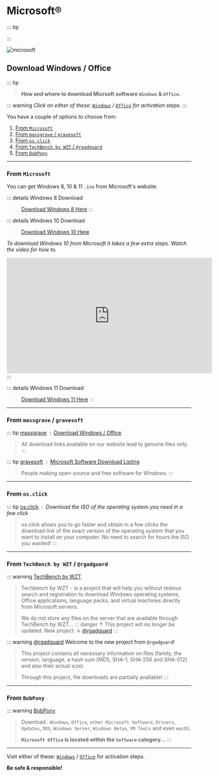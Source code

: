 # Microsoft®

::: tip ‎

:::

![microsoft](/asset/headers/microsoft_21x9.jpg)

## Download Windows / Office

::: tip ‎
> **How and where to download Micrsoft software `Windows` & `Office`.**
>
::: warning *Click on either of these: [`Windows`](/windows_treatment) / [`Office`](/office_treatment) for activation steps.*
:::

You have a couple of options to choose from:

1. [From `Microsoft`](./windows_&_office_sources#from-microsoft)
2. [From `massgrave` / `gravesoft`](./windows_&_office_sources#from-massgrave-gravesoft)
3. [From `os.click`](./windows_&_office_sources#from-os-click)
4. [From `TechBench by WZT` / `@rgadguard`](./windows_&_office_sources#from-techbench-by-wzt-rgadguard)
5. [From `BobPony`](./windows_&_office_sources#from-bobpony)

***

### From `Microsoft`

You can get Windows 8, 10 & 11 `.iso` from Microsoft's website:

::: details Windows 8 Download
> [Download Windows 8 Here](https://www.microsoft.com/en-us/software-download/windows8)
:::

::: details Windows 10 Download
> [Download Windows 10 Here](https://www.microsoft.com/en-us/software-download/windows10)

*To download Windows 10 from Microsoft it takes a few extra steps. Watch the video for how to.*

<iframe width="560" height="315" src="https://www.youtube-nocookie.com/embed/5aUQ_D_4KBg?si=GjP_8af7euPR94o4" title="YouTube video player" frameborder="0" allow="accelerometer; autoplay; clipboard-write; encrypted-media; gyroscope; picture-in-picture; web-share" referrerpolicy="strict-origin-when-cross-origin" allowfullscreen></iframe>
:::

::: details Windows 11 Download
> [Download Windows 11 Here](https://www.microsoft.com/en-us/software-download/windows11)
:::

***

### From `massgrave` / `gravesoft`

::: tip [massgrave](https://massgrave.dev/) &nbsp;:&nbsp; [Download Windows / Office](https://massgrave.dev/genuine-installation-media)
> All download links available on our website lead to genuine files only.
:::

::: tip [gravesoft](https://gravesoft.dev/download_windows) &nbsp;:&nbsp; [Microsoft Software Download Listing](https://msdl.gravesoft.dev/)
> People making open-source and free software for Windows.
:::

***

### From `os.click`

::: tip [os.click](https://os.click/en) &nbsp;:&nbsp; *Download the ISO of the operating system you need in a few click*
>os.click allows you to go faster and obtain in a few clicks the download link of the exact version of the operating system that you want to install on your computer. No need to search for hours the ISO you wanted!
:::

***

### From `TechBench by WZT` / `@rgadguard`

::: warning [TechBench by WZT](https://tb.rg-adguard.net/)
> Techbench by WZT - is a project that will help you without tedious search and registration to download Windows operating systems, Office applications, language packs, and virtual machines directly from Microsoft servers. 
> 
> We do not store any files on the server that are available through TechBench by WZT...
::: danger ↑ This project will no longer be updated. New project: ↓ [@rgadguard](https://files.rg-adguard.net)
:::

::: warning [@rgadguard](https://files.rg-adguard.net/)
Welcome to the new project from `@rgadguard`!
> This project contains all necessary information on files (family, the version, language, a hash sum [MD5, SHA-1, SHA-256 and SHA-512] and also their actual size). 
>
> Through this project, file downloads are partially available!
:::

***

### From `BobPony`

::: warning [BobPony](https://bobpony.com/downloads/)
> Download : `Windows`, `Office`, `other Microsoft Software`, `Drivers`, `Updates`, `DOS`, `Windows Server`, `Windows Betas`, `VM Tools` and even `macOS`. 
> 
> **`Microsoft Office` is located within the `Software` category...**
:::

***

Visit either of these: [`Windows`](/windows_treatment) / [`Office`](/office_treatment) for activation steps.

**Be safe & responsible!**

